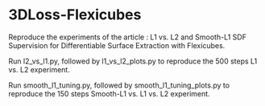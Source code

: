 # 3DLoss-Flexicubes
Reproduce the experiments of the article : L1 vs. L2 and Smooth-L1 SDF Supervision for Differentiable Surface Extraction with Flexicubes.

Run l2_vs_l1.py, followed by l1_vs_l2_plots.py to reproduce the 500 steps L1 vs. L2 experiment.

Run smooth_l1_tuning.py, followed by smooth_l1_tuning_plots.py to reproduce the 150 steps Smooth-L1 vs. L1 vs. L2 experiment.

